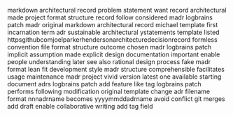 markdown architectural record problem statement want record architectural made project format structure record follow considered madr logbrains patch madr original markdown architectural record michael template first incarnation term adr sustainable architectural ystatements template listed httpsgithubcomjoelparkerhendersonarchitecturedecisionrecord formless convention file format structure outcome chosen madr logbrains patch implicit assumption made explicit design documentation important enable people understanding later see also rational design process fake madr format lean fit development style madr structure comprehensible facilitates usage maintenance madr project vivid version latest one available starting document adrs logbrains patch add feature like tag logbrains patch performs following modification original template change adr filename format nnnadrname becomes yyyymmddadrname avoid conflict git merges add draft enable collaborative writing add tag field
